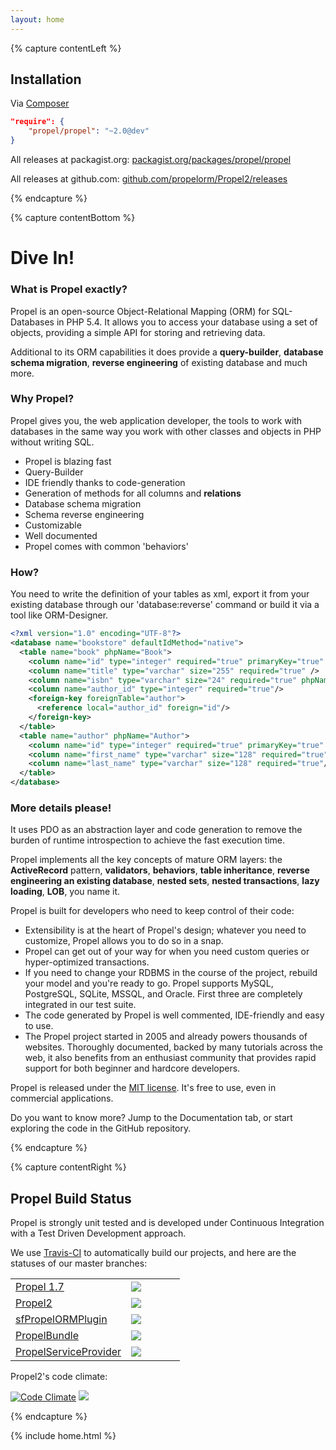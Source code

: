 ```yaml
---
layout: home
---
```




{% capture contentLeft %}
## Installation ##

Via [Composer](https://packagist.org/)

```json
"require": {
    "propel/propel": "~2.0@dev"
}
```

All releases at packagist.org: [packagist.org/packages/propel/propel](https://packagist.org/packages/propel/propel)

All releases at github.com: [github.com/propelorm/Propel2/releases](https://github.com/propelorm/Propel2/releases)

{% endcapture %}


{% capture contentBottom %}
# Dive In! #


### What is Propel exactly? ###

Propel is an open-source Object-Relational Mapping (ORM) for SQL-Databases in PHP 5.4.
It allows you to access your database using a set of objects, providing a simple API for storing and retrieving data.

Additional to its ORM capabilities it does provide a **query-builder**, **database schema migration**, **reverse engineering** of existing database and much more.

### Why Propel? ###

Propel gives you, the web application developer, the tools to work with databases in the same way you work with
other classes and objects in PHP without writing SQL.

* Propel is blazing fast
* Query-Builder
* IDE friendly thanks to code-generation
* Generation of methods for all columns and **relations** 
* Database schema migration
* Schema reverse engineering
* Customizable
* Well documented
* Propel comes with common 'behaviors'

### How? ###

You need to write the definition of your tables as xml, export it from your existing database through our 'database:reverse' command or 
build it via a tool like ORM-Designer.

```xml
<?xml version="1.0" encoding="UTF-8"?>
<database name="bookstore" defaultIdMethod="native">
  <table name="book" phpName="Book">
    <column name="id" type="integer" required="true" primaryKey="true" autoIncrement="true"/>
    <column name="title" type="varchar" size="255" required="true" />
    <column name="isbn" type="varchar" size="24" required="true" phpName="ISBN"/>
    <column name="author_id" type="integer" required="true"/>
    <foreign-key foreignTable="author">
      <reference local="author_id" foreign="id"/>
    </foreign-key>
  </table>
  <table name="author" phpName="Author">
    <column name="id" type="integer" required="true" primaryKey="true" autoIncrement="true"/>
    <column name="first_name" type="varchar" size="128" required="true"/>
    <column name="last_name" type="varchar" size="128" required="true"/>
  </table>
</database>
```

### More details please! ###

It uses PDO as an abstraction layer and code generation to remove the burden of runtime introspection to achieve the fast execution time.

Propel implements all the key concepts of mature ORM layers: the **ActiveRecord** pattern, **validators**, **behaviors**, **table inheritance**,
**reverse engineering an existing database**, **nested sets**, **nested transactions**, **lazy loading**, **LOB**, you name it.

Propel is built for developers who need to keep control of their code:

* Extensibility is at the heart of Propel's design; whatever you need to customize, Propel allows you to do so in a snap.
* Propel can get out of your way for when you need custom queries or hyper-optimized transactions.
* If you need to change your RDBMS in the course of the project, rebuild your model and you're ready to go. Propel supports MySQL,
PostgreSQL, SQLite, MSSQL, and Oracle. First three are completely integrated in our test suite.
* The code generated by Propel is well commented, IDE-friendly and easy to use.
* The Propel project started in 2005 and already powers thousands of websites. Thoroughly documented, backed by many tutorials
across the web, it also benefits from an enthusiast community that provides rapid support for both beginner and hardcore developers.

Propel is released under the [MIT license](https://github.com/propelorm/Propel2/blob/master/LICENSE). It's free to use, even in commercial applications.

Do you want to know more? Jump to the Documentation tab, or start exploring the code in the GitHub repository.

{% endcapture %}


{% capture contentRight %}
## Propel Build Status ##

Propel is strongly unit tested and is developed under Continuous
Integration with a Test Driven Development approach.

We use [Travis-CI](http://travis-ci.org) to automatically build our projects,
and here are the statuses of our master branches:

<table width="100%" class="ecg">
    <tr>
        <td><a href="https://github.com/propelorm/Propel">Propel 1.7</a></td><td width="70"><img src="https://travis-ci.org/propelorm/Propel.svg" /></td>
    </tr><tr>
        <td><a href="https://github.com/propelorm/Propel2">Propel2</a></td><td><img src="https://circleci.com/gh/propelorm/Propel2/tree/master.svg?style=shield" /></td>
    </tr><tr>
        <td><a href="https://github.com/propelorm/sfPropelORMPlugin">sfPropelORMPlugin</a></td><td><img src="https://travis-ci.org/propelorm/sfPropelORMPlugin.svg" /></td>
    </tr><tr>
        <td><a href="https://github.com/propelorm/PropelBundle">PropelBundle</a></td><td><img src="https://travis-ci.org/propelorm/PropelBundle.svg" /></td>
    </tr><tr>
        <td><a href="https://github.com/propelorm/PropelServiceProvider">PropelServiceProvider</a></td><td><img src="https://travis-ci.org/propelorm/PropelServiceProvider.svg" /></td>
    </tr>
</table>

Propel2's code climate:

[![Code Climate](https://codeclimate.com/github/propelorm/Propel2/badges/gpa.svg)](https://codeclimate.com/github/propelorm/Propel2)
<a href="https://codeclimate.com/github/propelorm/Propel2"><img src="https://codeclimate.com/github/propelorm/Propel2/badges/coverage.svg" /></a>

{% endcapture %}

{% include home.html %}
